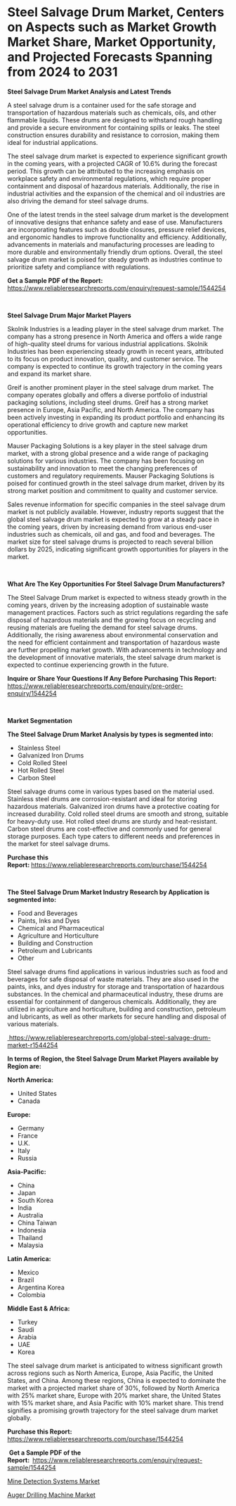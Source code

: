 <p><h1>Steel Salvage Drum Market, Centers on Aspects such as Market Growth Market Share, Market Opportunity, and Projected Forecasts Spanning from 2024 to 2031</h1></p><p><strong>Steel Salvage Drum Market Analysis and Latest Trends</strong></p>
<p><p>A steel salvage drum is a container used for the safe storage and transportation of hazardous materials such as chemicals, oils, and other flammable liquids. These drums are designed to withstand rough handling and provide a secure environment for containing spills or leaks. The steel construction ensures durability and resistance to corrosion, making them ideal for industrial applications.</p><p>The steel salvage drum market is expected to experience significant growth in the coming years, with a projected CAGR of 10.6% during the forecast period. This growth can be attributed to the increasing emphasis on workplace safety and environmental regulations, which require proper containment and disposal of hazardous materials. Additionally, the rise in industrial activities and the expansion of the chemical and oil industries are also driving the demand for steel salvage drums.</p><p>One of the latest trends in the steel salvage drum market is the development of innovative designs that enhance safety and ease of use. Manufacturers are incorporating features such as double closures, pressure relief devices, and ergonomic handles to improve functionality and efficiency. Additionally, advancements in materials and manufacturing processes are leading to more durable and environmentally friendly drum options. Overall, the steel salvage drum market is poised for steady growth as industries continue to prioritize safety and compliance with regulations.</p></p>
<p><strong>Get a Sample PDF of the Report:&nbsp;</strong> <a href="https://www.reliableresearchreports.com/enquiry/request-sample/1544254">https://www.reliableresearchreports.com/enquiry/request-sample/1544254</a></p>
<p>&nbsp;</p>
<p><strong>Steel Salvage Drum Major Market Players</strong></p>
<p><p>Skolnik Industries is a leading player in the steel salvage drum market. The company has a strong presence in North America and offers a wide range of high-quality steel drums for various industrial applications. Skolnik Industries has been experiencing steady growth in recent years, attributed to its focus on product innovation, quality, and customer service. The company is expected to continue its growth trajectory in the coming years and expand its market share.</p><p>Greif is another prominent player in the steel salvage drum market. The company operates globally and offers a diverse portfolio of industrial packaging solutions, including steel drums. Greif has a strong market presence in Europe, Asia Pacific, and North America. The company has been actively investing in expanding its product portfolio and enhancing its operational efficiency to drive growth and capture new market opportunities.</p><p>Mauser Packaging Solutions is a key player in the steel salvage drum market, with a strong global presence and a wide range of packaging solutions for various industries. The company has been focusing on sustainability and innovation to meet the changing preferences of customers and regulatory requirements. Mauser Packaging Solutions is poised for continued growth in the steel salvage drum market, driven by its strong market position and commitment to quality and customer service.</p><p>Sales revenue information for specific companies in the steel salvage drum market is not publicly available. However, industry reports suggest that the global steel salvage drum market is expected to grow at a steady pace in the coming years, driven by increasing demand from various end-user industries such as chemicals, oil and gas, and food and beverages. The market size for steel salvage drums is projected to reach several billion dollars by 2025, indicating significant growth opportunities for players in the market.</p></p>
<p>&nbsp;</p>
<p><strong>What Are The Key Opportunities For Steel Salvage Drum Manufacturers?</strong></p>
<p><p>The Steel Salvage Drum market is expected to witness steady growth in the coming years, driven by the increasing adoption of sustainable waste management practices. Factors such as strict regulations regarding the safe disposal of hazardous materials and the growing focus on recycling and reusing materials are fueling the demand for steel salvage drums. Additionally, the rising awareness about environmental conservation and the need for efficient containment and transportation of hazardous waste are further propelling market growth. With advancements in technology and the development of innovative materials, the steel salvage drum market is expected to continue experiencing growth in the future.</p></p>
<p><strong>Inquire or Share Your Questions If Any Before Purchasing This Report:</strong> <a href="https://www.reliableresearchreports.com/enquiry/pre-order-enquiry/1544254">https://www.reliableresearchreports.com/enquiry/pre-order-enquiry/1544254</a></p>
<p>&nbsp;</p>
<p><strong>Market Segmentation</strong></p>
<p><strong>The Steel Salvage Drum Market Analysis by types is segmented into:</strong></p>
<p><ul><li>Stainless Steel</li><li>Galvanized Iron Drums</li><li>Cold Rolled Steel</li><li>Hot Rolled Steel</li><li>Carbon Steel</li></ul></p>
<p><p>Steel salvage drums come in various types based on the material used. Stainless steel drums are corrosion-resistant and ideal for storing hazardous materials. Galvanized iron drums have a protective coating for increased durability. Cold rolled steel drums are smooth and strong, suitable for heavy-duty use. Hot rolled steel drums are sturdy and heat-resistant. Carbon steel drums are cost-effective and commonly used for general storage purposes. Each type caters to different needs and preferences in the market for steel salvage drums.</p></p>
<p><strong>Purchase this Report:&nbsp;</strong><a href="https://www.reliableresearchreports.com/purchase/1544254">https://www.reliableresearchreports.com/purchase/1544254</a></p>
<p>&nbsp;</p>
<p><strong>The Steel Salvage Drum Market Industry Research by Application is segmented into:</strong></p>
<p><ul><li>Food and Beverages</li><li>Paints, Inks and Dyes</li><li>Chemical and Pharmaceutical</li><li>Agriculture and Horticulture</li><li>Building and Construction</li><li>Petroleum and Lubricants</li><li>Other</li></ul></p>
<p><p>Steel salvage drums find applications in various industries such as food and beverages for safe disposal of waste materials. They are also used in the paints, inks, and dyes industry for storage and transportation of hazardous substances. In the chemical and pharmaceutical industry, these drums are essential for containment of dangerous chemicals. Additionally, they are utilized in agriculture and horticulture, building and construction, petroleum and lubricants, as well as other markets for secure handling and disposal of various materials.</p></p>
<p><a href="https://www.reliableresearchreports.com/global-steel-salvage-drum-market-r1544254">&nbsp;https://www.reliableresearchreports.com/global-steel-salvage-drum-market-r1544254</a></p>
<p><strong>In terms of Region, the Steel Salvage Drum Market Players available by Region are:</strong></p>
<p>
    <p> <strong> North America: </strong>
        <ul>
            <li>United States</li>
            <li>Canada</li>
        </ul>
        </p> 
    <p> <strong> Europe: </strong>
        <ul>
            <li>Germany</li>
            <li>France</li>
            <li>U.K.</li>
            <li>Italy</li>
            <li>Russia</li>
        </ul>
        </p> 
    <p> <strong> Asia-Pacific: </strong>
        <ul>
            <li>China</li>
            <li>Japan</li>
            <li>South Korea</li>
            <li>India</li>
            <li>Australia</li>
            <li>China Taiwan</li>
            <li>Indonesia</li>
            <li>Thailand</li>
            <li>Malaysia</li>
        </ul>
        </p> 
    <p> <strong> Latin America: </strong>
        <ul>
            <li>Mexico</li>
            <li>Brazil</li>
            <li>Argentina Korea</li>
            <li>Colombia</li>
        </ul>
        </p> 
    <p> <strong> Middle East & Africa: </strong>
        <ul>
            <li>Turkey</li>
            <li>Saudi</li>
            <li>Arabia</li>
            <li>UAE</li>
            <li>Korea</li>
        </ul>
    </p>
    </p>
<p><p>The steel salvage drum market is anticipated to witness significant growth across regions such as North America, Europe, Asia Pacific, the United States, and China. Among these regions, China is expected to dominate the market with a projected market share of 30%, followed by North America with 25% market share, Europe with 20% market share, the United States with 15% market share, and Asia Pacific with 10% market share. This trend signifies a promising growth trajectory for the steel salvage drum market globally.</p></p>
<p><strong>Purchase this Report: </strong><a href="https://www.reliableresearchreports.com/purchase/1544254">https://www.reliableresearchreports.com/purchase/1544254</a></p>
<p>&nbsp;<strong>Get a Sample PDF of the Report:&nbsp;&nbsp;</strong><a href="https://www.reliableresearchreports.com/enquiry/request-sample/1544254">https://www.reliableresearchreports.com/enquiry/request-sample/1544254</a></p>
<p><strong></strong></p>
<p><p><a href="https://github.com/peachesmcdowel1/Market-Research-Report-List-2/blob/main/mine-detection-systems-market.md">Mine Detection Systems Market</a></p><p><a href="https://github.com/edytherolanlouisejk1miz0wig/Market-Research-Report-List-2/blob/main/auger-drilling-machine-market.md">Auger Drilling Machine Market</a></p></p>